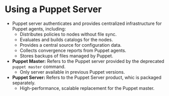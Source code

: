 # Using a Puppet Server

- Puppet server authenticates and provides centralized infrastructure for Puppet agents, including:
  - Distributes policies to nodes without file sync.
  - Evaluates and builds catalogs for the nodes.
  - Provides a central source for configuration data.
  - Collects convergence reports from Puppet agents.
  - Stores backups of files managed by Puppet.
- __Puppet Master:__ Refers to the Puppet server provided by the deprecated `puppet master` command.
  - Only server available in previous Puppet versions.
- __Puppet Server:__ Refers to the Puppet Server product, whic is packaged separately.
  - High-performance, scalable replacement for the Puppet master.